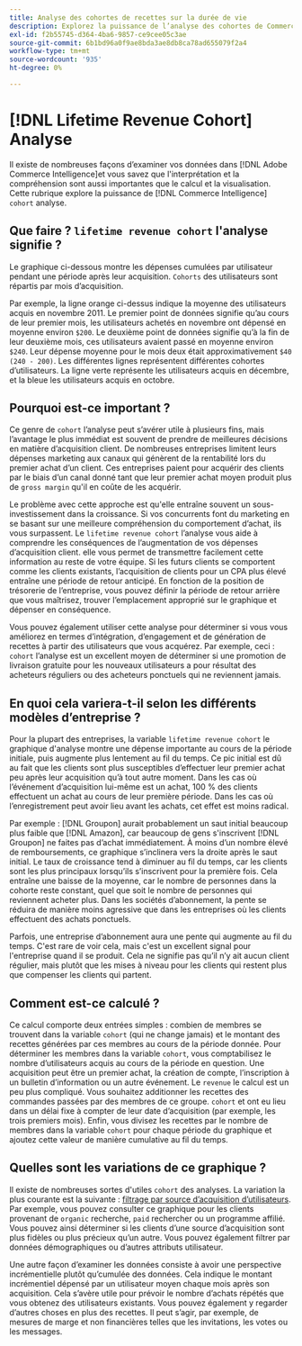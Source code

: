 ```yaml
---
title: Analyse des cohortes de recettes sur la durée de vie
description: Explorez la puissance de l’analyse des cohortes de Commerce Intelligence.
exl-id: f2b55745-d364-4ba6-9857-ce9cee05c3ae
source-git-commit: 6b1bd96a0f9ae8bda3ae8db8ca78ad655079f2a4
workflow-type: tm+mt
source-wordcount: '935'
ht-degree: 0%

---
```


# [!DNL Lifetime Revenue Cohort] Analyse

Il existe de nombreuses façons d’examiner vos données dans [!DNL Adobe Commerce Intelligence]et vous savez que l&#39;interprétation et la compréhension sont aussi importantes que le calcul et la visualisation. Cette rubrique explore la puissance de [!DNL Commerce Intelligence] `cohort` analyse.

## Que faire ? `lifetime revenue cohort` l&#39;analyse signifie ?

Le graphique ci-dessous montre les dépenses cumulées par utilisateur pendant une période après leur acquisition. `Cohorts` des utilisateurs sont répartis par mois d’acquisition.

Par exemple, la ligne orange ci-dessus indique la moyenne des utilisateurs acquis en novembre 2011. Le premier point de données signifie qu’au cours de leur premier mois, les utilisateurs achetés en novembre ont dépensé en moyenne environ `$200`. Le deuxième point de données signifie qu’à la fin de leur deuxième mois, ces utilisateurs avaient passé en moyenne environ `$240`. Leur dépense moyenne pour le mois deux était approximativement `$40 (240 - 200)`. Les différentes lignes représentent différentes cohortes d’utilisateurs. La ligne verte représente les utilisateurs acquis en décembre, et la bleue les utilisateurs acquis en octobre.

## Pourquoi est-ce important ?

Ce genre de `cohort` l’analyse peut s’avérer utile à plusieurs fins, mais l’avantage le plus immédiat est souvent de prendre de meilleures décisions en matière d’acquisition client. De nombreuses entreprises limitent leurs dépenses marketing aux canaux qui génèrent de la rentabilité lors du premier achat d’un client. Ces entreprises paient pour acquérir des clients par le biais d’un canal donné tant que leur premier achat moyen produit plus de `gross margin` qu&#39;il en coûte de les acquérir.

Le problème avec cette approche est qu&#39;elle entraîne souvent un sous-investissement dans la croissance. Si vos concurrents font du marketing en se basant sur une meilleure compréhension du comportement d’achat, ils vous surpassent. Le `lifetime revenue cohort` l’analyse vous aide à comprendre les conséquences de l’augmentation de vos dépenses d’acquisition client. elle vous permet de transmettre facilement cette information au reste de votre équipe. Si les futurs clients se comportent comme les clients existants, l’acquisition de clients pour un CPA plus élevé entraîne une période de retour anticipé. En fonction de la position de trésorerie de l’entreprise, vous pouvez définir la période de retour arrière que vous maîtrisez, trouver l’emplacement approprié sur le graphique et dépenser en conséquence.

Vous pouvez également utiliser cette analyse pour déterminer si vous vous améliorez en termes d’intégration, d’engagement et de génération de recettes à partir des utilisateurs que vous acquérez. Par exemple, ceci : `cohort` l’analyse est un excellent moyen de déterminer si une promotion de livraison gratuite pour les nouveaux utilisateurs a pour résultat des acheteurs réguliers ou des acheteurs ponctuels qui ne reviennent jamais.

## En quoi cela variera-t-il selon les différents modèles d’entreprise ?

Pour la plupart des entreprises, la variable `lifetime revenue cohort` le graphique d&#39;analyse montre une dépense importante au cours de la période initiale, puis augmente plus lentement au fil du temps. Ce pic initial est dû au fait que les clients sont plus susceptibles d’effectuer leur premier achat peu après leur acquisition qu’à tout autre moment. Dans les cas où l’événement d’acquisition lui-même est un achat, 100 % des clients effectuent un achat au cours de leur première période. Dans les cas où l’enregistrement peut avoir lieu avant les achats, cet effet est moins radical.

Par exemple : [!DNL Groupon] aurait probablement un saut initial beaucoup plus faible que [!DNL Amazon], car beaucoup de gens s&#39;inscrivent [!DNL Groupon] ne faites pas d’achat immédiatement. À moins d’un nombre élevé de remboursements, ce graphique s’inclinera vers la droite après le saut initial. Le taux de croissance tend à diminuer au fil du temps, car les clients sont les plus principaux lorsqu’ils s’inscrivent pour la première fois. Cela entraîne une baisse de la moyenne, car le nombre de personnes dans la cohorte reste constant, quel que soit le nombre de personnes qui reviennent acheter plus. Dans les sociétés d’abonnement, la pente se réduira de manière moins agressive que dans les entreprises où les clients effectuent des achats ponctuels.

Parfois, une entreprise d’abonnement aura une pente qui augmente au fil du temps. C&#39;est rare de voir cela, mais c&#39;est un excellent signal pour l&#39;entreprise quand il se produit. Cela ne signifie pas qu’il n’y ait aucun client régulier, mais plutôt que les mises à niveau pour les clients qui restent plus que compenser les clients qui partent.

## Comment est-ce calculé ?

Ce calcul comporte deux entrées simples : combien de membres se trouvent dans la variable `cohort` (qui ne change jamais) et le montant des recettes générées par ces membres au cours de la période donnée. Pour déterminer les membres dans la variable `cohort`, vous comptabilisez le nombre d’utilisateurs acquis au cours de la période en question. Une acquisition peut être un premier achat, la création de compte, l’inscription à un bulletin d’information ou un autre événement. Le `revenue` le calcul est un peu plus compliqué. Vous souhaitez additionner les recettes des commandes passées par des membres de ce groupe. `cohort` et ont eu lieu dans un délai fixe à compter de leur date d’acquisition (par exemple, les trois premiers mois). Enfin, vous divisez les recettes par le nombre de membres dans la variable `cohort` pour chaque période du graphique et ajoutez cette valeur de manière cumulative au fil du temps.

## Quelles sont les variations de ce graphique ?

Il existe de nombreuses sortes d&#39;utiles `cohort` des analyses. La variation la plus courante est la suivante : [filtrage par source d’acquisition d’utilisateurs](../analysis/most-value-source-channel.md). Par exemple, vous pouvez consulter ce graphique pour les clients provenant de `organic` recherche, `paid` rechercher ou un programme affilié. Vous pouvez ainsi déterminer si les clients d’une source d’acquisition sont plus fidèles ou plus précieux qu’un autre. Vous pouvez également filtrer par données démographiques ou d’autres attributs utilisateur.

Une autre façon d’examiner les données consiste à avoir une perspective incrémentielle plutôt qu’cumulée des données. Cela indique le montant incrémentiel dépensé par un utilisateur moyen chaque mois après son acquisition. Cela s’avère utile pour prévoir le nombre d’achats répétés que vous obtenez des utilisateurs existants. Vous pouvez également y regarder d’autres choses en plus des recettes. Il peut s’agir, par exemple, de mesures de marge et non financières telles que les invitations, les votes ou les messages.
